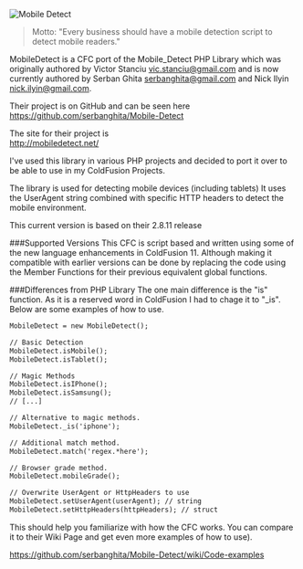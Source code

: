 ![Mobile Detect](http://demo.mobiledetect.net/logo-github.png)

> Motto: "Every business should have a mobile detection script to detect mobile readers."

MobileDetect is a CFC port of the Mobile_Detect PHP Library which was originally authored by
Victor Stanciu <vic.stanciu@gmail.com> and is now currently authored by
Serban Ghita <serbanghita@gmail.com> and Nick Ilyin <nick.ilyin@gmail.com>.

Their project is on GitHub and can be seen here<br />
https://github.com/serbanghita/Mobile-Detect

The site for their project is<br />
http://mobiledetect.net/

I've used this library in various PHP projects and decided to port it over to be able to use
in my ColdFusion Projects.

The library is used for detecting mobile devices (including tablets)
It uses the UserAgent string combined with specific HTTP headers to detect the mobile environment.

This current version is based on their 2.8.11 release

###Supported Versions
This CFC is script based and written using some of the new language enhancements in ColdFusion 11. Although making it compatible with earlier versions can be done by replacing the code using the Member Functions for their previous equivalent global functions.

###Differences from PHP Library
The one main difference is the "is" function. As it is a reserved word in ColdFusion I had to chage it to "_is". Below are some examples of how to use.

```coldfusion
MobileDetect = new MobileDetect();

// Basic Detection
MobileDetect.isMobile();
MobileDetect.isTablet();

// Magic Methods
MobileDetect.isIPhone();
MobileDetect.isSamsung();
// [...]

// Alternative to magic methods.
MobileDetect._is('iphone');

// Additional match method.
MobileDetect.match('regex.*here');

// Browser grade method.
MobileDetect.mobileGrade();

// Overwrite UserAgent or HttpHeaders to use
MobileDetect.setUserAgent(userAgent); // string
MobileDetect.setHttpHeaders(httpHeaders); // struct
```

This should help you familiarize with how the CFC works. You can compare it to their Wiki Page and get even more examples of how to use).

https://github.com/serbanghita/Mobile-Detect/wiki/Code-examples





